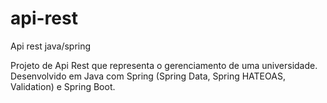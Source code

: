 # api-rest
Api rest java/spring

Projeto de Api Rest que representa o gerenciamento de uma universidade.
Desenvolvido em Java com Spring (Spring Data, Spring HATEOAS, Validation) e Spring Boot.

